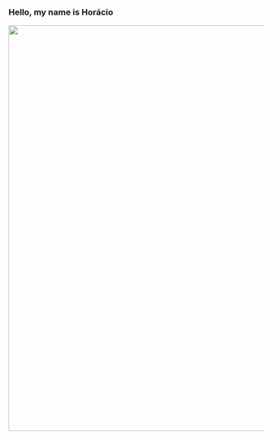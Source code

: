 ### Hello, my name is Horácio

<img src="https://petepop.ig.com.br/wp-content/uploads/2021/06/reproduc%CC%A7a%CC%83o-instagram.jpg" width="800px">
<!--
**HRCIUS/Hrcius** is a ✨ _special_ ✨ repository because its `README.md` (this file) appears on your GitHub profile.

Here are some ideas to get you started:

- 🔭 I’m currently working on ...
- 🌱 I’m currently learning ...
- 👯 I’m looking to collaborate on ...
- 🤔 I’m looking for help with ...
- 💬 Ask me about ...
- 📫 How to reach me: ...
- 😄 Pronouns: ...
- ⚡ Fun fact: ...
-->
